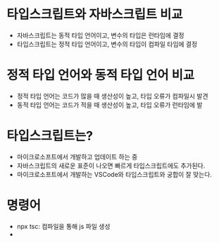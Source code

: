 # 타입스크립트와 자바스크립트 비교
+ 자바스크립트는 동적 타입 언어이고, 변수의 타입은 런타임에 결정
+ 타입스크립트는 정적 타입 언어이고, 변수의 타입이 컴파일 타임에 결정

# 정적 타입 언어와 동적 타입 언어 비교
+ 정적 타입 언어는 코드가 많을 때 생산성이 높고, 타입 오류가 컴파일시 발견
+ 동적 타입 언어는 코드가 적을 때 생산성이 높고, 타입 오류가 런타임에 발

# 타입스크립트는?
+ 마이크로소프트에서 개발하고 업데이트 하는 중
+ 자바스크립트의 새로운 표준이 나오면 빠르게 타입스크립트에도 추가된다.
+ 마이크로소프트에서 개발하는 VSCode와 타입스크립트와 궁합이 잘 맞는다.

# 명령어
+ npx tsc: 컴파일을 통해 js 파일 생성
+ 
